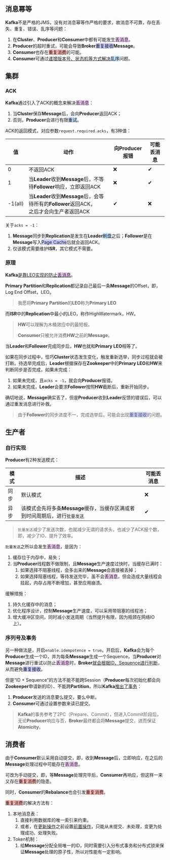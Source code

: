 ## 消息幂等

**Kafka**不是严格的JMS，没有对消息幂等作严格的要求，故消息不可靠，存在丢失、重复、错误、乱序等问题：

1. 在**Cluster**、**Producer**和**Consumer**中都有可能发生<span style=background:#f8d2ff>丢消息</span>。
2. **Producer**的超时重试，可能会导致**Broker**<span style=background:#c9ccff>重复接收</span>**Message**。
3. **Consumer**也存在<span style=background:#ffb8b8>重复消费</span>的可能。
4. **Consumer**可通过[递增版本号、状态机等方式解决](https://tech.meituan.com/2016/07/01/mq-design.html#消息延迟与忙等)<span style=background:#c2e2ff>乱序</span>问题。



## 集群

### ACK

**Kafka**通过引入了ACK的概念来解决<span style=background:#f8d2ff>丢消息</span>：

1. 当**Cluster**保存**Message**后，会向**Producer**返回ACK；
2. 否则，**Producer**会进行有限<span style=background:#c2e2ff>重试</span>。

ACK的返回模式，对应参数`request.required.acks`，有3种值：

| 值      | 动作                                                         | 向Producer报错 | 可能丢消息 |
| ------- | ------------------------------------------------------------ | -------------- | ---------- |
| 0       | 不返回ACK                                                    | ❌              | ✔          |
| 1       | 当**Leader**收到**Message**后，不等待**Follower**响应，立即返回ACK | ❌              | ✔          |
| -1(all) | 当**Leader**收到**Message**后，会等待所有的**Follower**返回ACK，<br/>之后才会向生产者返回ACK | ✔              | ❌          |

关于`acks = -1`：

1. **Message**同步到**Replication**是发生在**Leader**<span style=background:#c2e2ff>刷盘</span>之后；**Follower**是在**Message**写入<span style=background:#c9ccff>Page Cache</span>后就会返回ACK。
2. 仅该模式需要维护**ISR**，其它模式不需要。

### 原理

**Kafka**[是靠LEO实现的防止<span style=background:#f8d2ff>丢消息</span>](https://honeypps.com/mq/deep-interpretation-of-kafka-data-reliability/#3-3-ISR)。

**Primary Partition**和**Replication**都记录自己最后一条**Message**的Offset，即，Log End Offset，LEO。

> 我愿将**Primary Partition**的**LEO**称为**Primary LEO**

而**ISR**中的**Replication**中最小的LEO，称作HighWatermark，HW。

> **HW**可以理解为木桶效应中的最短板。
>
> **Consumer**只被允许消费**HW**之前的**Message**。

当**Leader**和**Follower**完成同步后，**HW**也就和**Primary LEO**相等了。

如果在同步过程中，恰巧**Cluster**状态发生变化，触发重新选举，同步过程就会被打断。待选举完成后，**Leader**根据保存在**Zookeeper**中的**Primary LEO**和**HW**来判断同步是否完成，如果未完成：

1. 如果未完成，且`acks = -1`，就会向**Producer**报错。
2. 如果未完成，**Leader**会要求**Follower**按照**HW**截断后，重新开始同步。

确切地说，**Message**确实丢了，但是**Producer**收到**Leader**反馈的错误后，可以通过重发消息进行补救。

> 由于**Follower**的同步进度不一，完成选举后，可能会出现<span style=background:#c9ccff>重复接收</span>的问题。



## 生产者

### 自行实现

**Producer**有2种发送模式：

| 模式 | 描述                                                         | 可能丢消息 |
| ---- | ------------------------------------------------------------ | ---------- |
| 同步 | 默认模式                                                     | ❌          |
| 异步 | 该模式会先将多条**Message**缓存，当缓存区满或者到时间周期后，进行`批量发送` | ✔          |

> `批量发送`减少了发送次数，也就减少无谓的请求头，也减少了ACK报个数，即，减少了IO、提升了效率。

`批量发送`之所以会发生<span style=background:#f8d2ff>丢消息</span>，是因为：

1. 缓存位于内存中，易失；
2. 当**Producer**线程数不做限制，且**Message**生产速度过快时，当缓存已满时：
   1. 如果选择不阻塞线程，会多出来的**Message**会直接被丢掉；
   2. 如果选择阻塞线程，等待发送完毕，虽不会<span style=background:#f8d2ff>丢消息</span>，但会造成大量线程会挂起，内存占用不断增加，甚至应用崩溃。

缓解措施：

1. 持久化缓存中的消息；
2. 优化程序设计，控制**Message**生产速度，可以采用带阻塞的线程池；
3. 增大缓冲区空间，同时减小发送周期（当然提升有限，因为瓶颈在网络IO上）。

### 序列号及事务

另一种做法是，开启`enable.idempotence = true`。开启后，**Kafka**会为每个**Producer**生成一个ID，并为每条**Message**生成一个Sequence，当**Producer**对**Message**进行重试以防止<span style=background:#f8d2ff>丢消息</span>时，**Broker**[就会根据ID、Sequence进行判断](https://www.cnblogs.com/smartloli/p/11922639.html#3/8)，从而避免<span style=background:#c9ccff>重复接收</span>。

但是“ID + Sequence”的方法不能不能跨Session（**Producer**每次初始化都会向**Zookeeper**申请新的ID）、不能跨**Partition**，所以**Kafka**[推出了事务](https://matt33.com/2018/11/04/kafka-transaction/)：

1. **Producer**发送的消息要么提交，要么中断。
2. **Consumer**可通过设置参数来读已提交。

> **Kafka**的事务参考了2PC（Prepare、Commit），但进入Commit阶段后，无论**Producer**响应与否，**Broker**最终都会将**Message**提交，进而保证**Atomicity**。



## 消费者

由于**Consumer**默认采用自动提交，即，收到**Message**后，立即响应，在之后的**Message**处理过程中可能存在<span style=background:#f8d2ff>丢消息</span>。

可改为手动提交，即，等**Message**处理完毕后，**Consumer**再响应，但这样一来又存在<span style=background:#ffb8b8>重复消费</span>的隐患。

同时，**Consumer**的**Rebalance**也会引发<span style=background:#ffb8b8>重复消费</span>。

<span style=background:#ffb8b8>重复消费</span>的解决方法有：

1. 本地消息表：
   1. 直接利用数据库的唯一索引来约束。
   2. 或者，在<u>更新操作</u>之前设置<u>前置操作</u>，只能从未提交、未处理，变更为处理成功、处理失败。
2. Token机制：
   1. 给**Message**分配全局唯一的ID，同时需要引入分布式事务和分布式锁来保证**Message**处理的原子性，所以对性能有一定影响。

